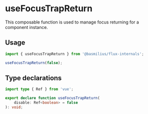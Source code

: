 # useFocusTrapReturn

This composable function is used to manage focus returning for a component instance.

## Usage

```ts
import { useFocusTrapReturn } from '@basmilius/flux-internals';

useFocusTrapReturn(false);
```

## Type declarations

```ts
import type { Ref } from 'vue';

export declare function useFocusTrapReturn(
    disable: Ref<boolean> = false
): void;
```
